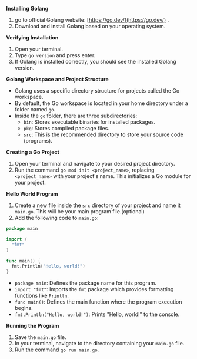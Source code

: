 

**Installing Golang**

1. go to  official Golang website: [https://go.dev/](https://go.dev/) .
2. Download and install Golang based on your operating system.

**Verifying Installation**

1. Open your terminal.
2. Type `go version` and press enter.
3. If Golang is installed correctly, you should see the installed Golang version.

**Golang Workspace and Project Structure**

* Golang uses a specific directory structure for projects called the Go workspace.
* By default, the Go workspace is located in your home directory under a folder named `go`. 
* Inside the `go` folder, there are three subdirectories:
    * `bin`: Stores executable binaries for installed packages.
    * `pkg`: Stores compiled package files.
    * `src`: This is the recommended directory to store your source code (programs).

**Creating a Go Project**

1. Open your terminal and navigate to your desired project directory.
2. Run the command `go mod init <project_name>`, replacing `<project_name>` with your project's name. This initializes a Go module for your project.

**Hello World Program**

1. Create a new file inside the `src` directory of your project and name it `main.go`. This will be your main program file.(optional)
2. Add the following code to `main.go`:

```go
package main

import (
  "fmt"
)

func main() {
  fmt.Println("Hello, world!")
}
```

* `package main`: Defines the package name for this program.
* `import "fmt"`: Imports the `fmt` package which provides formatting functions like `Println`.
* `func main()`: Defines the main function where the program execution begins.
* `fmt.Println("Hello, world!")`: Prints "Hello, world!" to the console.

**Running the Program**

1. Save the `main.go` file.
2. In your terminal, navigate to the directory containing your `main.go` file.
3. Run the command `go run main.go`.

